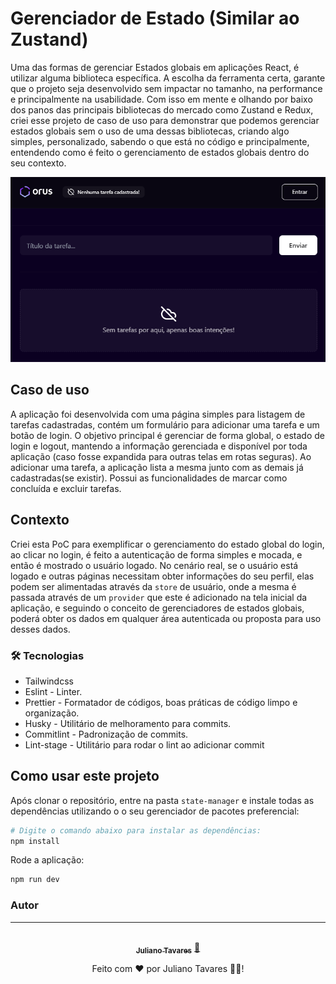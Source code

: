 
# Gerenciador de Estado (Similar ao Zustand)
Uma das formas de gerenciar Estados globais em aplicações React, é utilizar alguma biblioteca específica.
A escolha da ferramenta certa, garante que o projeto seja desenvolvido sem impactar no tamanho, na performance e principalmente na usabilidade.
Com isso em mente e olhando por baixo dos panos das principais bibliotecas do mercado como Zustand e Redux, criei esse projeto de caso de uso para demonstrar que podemos gerenciar estados globais sem o uso de uma dessas bibliotecas, criando algo simples, personalizado, sabendo o que está no código e principalmente, entendendo como é feito o gerenciamento de estados globais dentro do seu contexto.

![Alt text](./src/assets/images/screenshot1.png "Tela inicial")

## Caso de uso
A aplicação foi desenvolvida com uma página simples para listagem de tarefas cadastradas, contém um formulário para adicionar uma tarefa e um botão de login.
O objetivo principal é gerenciar de forma global, o estado de login e logout, mantendo a informação gerenciada e disponível por toda aplicação (caso fosse expandida para outras telas em rotas seguras).
Ao adicionar uma tarefa, a aplicação lista a mesma junto com as demais já cadastradas(se existir).
Possui as funcionalidades de marcar como concluída e excluir tarefas.

## Contexto
Criei esta PoC para exemplificar o gerenciamento do estado global do login, ao clicar no login, é feito a autenticação de forma simples e mocada, e então é mostrado o usuário logado.
No cenário real, se o usuário está logado e outras páginas necessitam obter informações do seu perfil, elas podem ser alimentadas através da `store` de usuário, onde a mesma é passada através de um `provider` que este é adicionado na tela inicial da aplicação, e seguindo o conceito de gerenciadores de estados globais, poderá obter os dados em qualquer área autenticada ou proposta para uso desses dados.

### 🛠 Tecnologias

- Tailwindcss
- Eslint - Linter.
- Prettier - Formatador de códigos, boas práticas de código limpo e organização.
- Husky - Utilitário de melhoramento para commits.
- Commitlint - Padronização de commits.
- Lint-stage - Utilitário para rodar o lint ao adicionar commit

## Como usar este projeto
Após clonar o repositório, entre na pasta `state-manager` e instale todas as dependências utilizando o o seu gerenciador de pacotes preferencial:
```bash
# Digite o comando abaixo para instalar as dependências:
npm install
```

Rode a aplicação:
```bash
npm run dev
```

### Autor
---

<div align="center">
<a href="https://www.linkedin.com/in/julianotavares/">
 <img style="border-radius: 50%" src="https://avatars.githubusercontent.com/u/38234499?s=400&u=28d6481a079bed6f6dcf57bb39f3854d547f518c&v=4" width="100px;" alt=""/>
 <br />
 <sub><b>Juliano Tavares</b></sub></a> <a href="https://www.linkedin.com/in/julianotavares/" title="Juliano Tavares">🚀</a>

Feito com ❤️ por Juliano Tavares 👋🏽!
</div>
